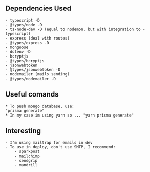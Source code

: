 ## Dependencies Used
    - typescript -D
    - @types/node -D
    - ts-node-dev -D (equal to nodemon, but with integration to - typescript)
    - express (deal with routes)
    - @types/express -D
    - mongoose
    - dotenv -D
    - bcryptjs
    - @types/bcryptjs
    - jsonwebtoken
    - @types/jsonwebtoken -D
    - nodemailer (mails sending)
    - @types/nodemailer -D
    
## Useful comands
    * To push mongo database, use:
    "prisma generate"
    * In my case im using yarn so ... "yarn prisma generate"

## Interesting
    - I'm using mailtrap for emails in dev
    - To use in deploy, don't use SMTP, I recommend:
        - sparkpost
        - mailchimp
        - sendgrip
        - mandrill